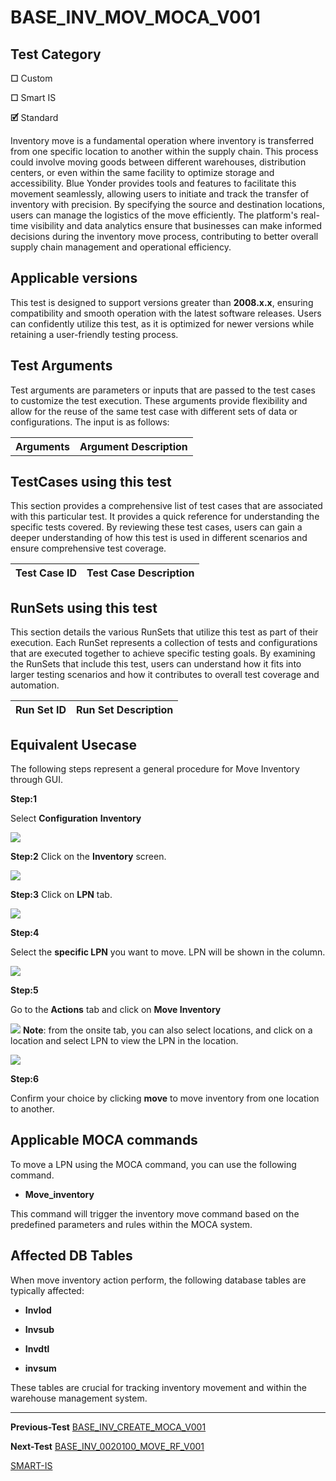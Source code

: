 # **BASE_INV_MOV_MOCA_V001**


<!-- SMART_DOC_GEN_TEST_DESCR - Start -->

<!-- SMART_DOC_GEN_TEST_DESCR - End -->

## **Test Category**

**☐** Custom

**☐** Smart IS

**🗹** Standard

Inventory move is a fundamental operation where inventory is transferred
from one specific location to another within the supply chain. This
process could involve moving goods between different warehouses,
distribution centers, or even within the same facility to optimize
storage and accessibility. Blue Yonder provides tools and features to
facilitate this movement seamlessly, allowing users to initiate and
track the transfer of inventory with precision. By specifying the source
and destination locations, users can manage the logistics of the move
efficiently. The platform\'s real-time visibility and data analytics
ensure that businesses can make informed decisions during the inventory
move process, contributing to better overall supply chain management and
operational efficiency.

## **Applicable versions**

This test is designed to support versions greater than **2008.x.x**,
ensuring compatibility and smooth operation with the latest software
releases. Users can confidently utilize this test, as it is optimized
for newer versions while retaining a user-friendly testing process.

## **Test Arguments**

Test arguments are parameters or inputs that are passed to the test
cases to customize the test execution. These arguments provide
flexibility and allow for the reuse of the same test case with
different sets of data or configurations. The input is as follows:


<!-- SMART_DOC_GEN_TEST_ARG - Start -->
<table>
<tr><th>Arguments</th><th>Argument Description</th></tr>
</table>
<!-- SMART_DOC_GEN_TEST_ARG - End -->

## **TestCases using this test**

This section provides a comprehensive list of test cases that are associated with this particular test. It provides a quick reference for understanding the specific tests covered. By reviewing these test cases, users can gain a deeper understanding of how this test is used in different scenarios and ensure comprehensive test coverage.


<!-- SMART_DOC_GEN_TEST_CASE_USING_THIS - Start -->
| Test Case ID | Test Case Description |
| ------------ | --------------------- |

<!-- SMART_DOC_GEN_TEST_CASE_USING_THIS - End -->

## **RunSets using this test**

This section details the various RunSets that utilize this test as part of their execution. Each RunSet represents a collection of tests and configurations that are executed together to achieve specific testing goals. By examining the RunSets that include this test, users can understand how it fits into larger testing scenarios and how it contributes to overall test coverage and automation.


<!-- SMART_DOC_GEN_RUN_SET_USING_THIS - Start -->
| Run Set ID | Run Set Description |
| ---------- | ------------------- |

<!-- SMART_DOC_GEN_RUN_SET_USING_THIS - End -->

## **Equivalent Usecase**

The following steps represent a general procedure for Move Inventory
through GUI.

**Step:1**

 Select **Configuration**  **Inventory**

![](BASE_INV_MOV_MOCA_V001/image1.png)

**Step:2**
Click on the **Inventory** screen.

![](BASE_INV_MOV_MOCA_V001/image2.png)

**Step:3**
Click on **LPN** tab.

![](BASE_INV_MOV_MOCA_V001/image3.png)

**Step:4**

Select the **specific LPN** you want to move. LPN will be shown in the
column.

![](BASE_INV_MOV_MOCA_V001/image4.png)

**Step:5**

Go to the **Actions** tab and click on **Move Inventory**

![](BASE_INV_MOV_MOCA_V001/image5.png)
**Note**: from the onsite tab, you can also select locations, and
click on a location and select LPN to view the LPN in the location.

![](BASE_INV_MOV_MOCA_V001/image6.png)

**Step:6**

Confirm your choice by clicking **move** to move inventory from one
location to another.

## **Applicable MOCA commands**

To move a LPN using the MOCA command, you can use the following
command.

- **Move_inventory**

 This command will trigger the inventory move command based on the
 predefined parameters and rules within the MOCA system.


## **Affected DB Tables**

 When move inventory action perform, the following database tables are
 typically affected:

-   **Invlod**

-   **Invsub**

-   **Invdtl**

-   **invsum**

 These tables are crucial for tracking inventory movement and within
 the warehouse management system.

---

 **Previous-Test**
 [BASE_INV_CREATE_MOCA_V001](./tests_docs/BASE_INV_CREATE_MOCA_V001.md)
 
**Next-Test**
  [BASE_INV_0020100_MOVE_RF_V001](./tests_docs/BASE_INV_0020100_MOVE_RF_V001.md)
  

[SMART-IS](https://www.smart-is.pk) 

